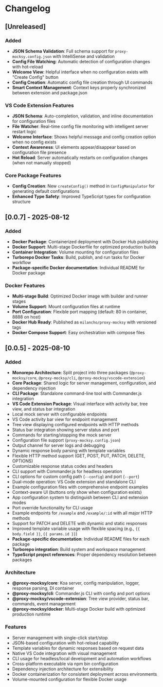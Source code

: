 # Changelog

## [Unreleased]

### Added
- **JSON Schema Validation**: Full schema support for `proxy-mocksy.config.json` with IntelliSense and validation
- **Config File Watching**: Automatic detection of configuration changes with hot-reload
- **Welcome View**: Helpful interface when no configuration exists with "Create Config" button
- **Config Creation**: Automatic config file creation through UI commands
- **Smart Context Management**: Context keys properly synchronized between extension and package.json

### VS Code Extension Features
- **JSON Schema**: Auto-completion, validation, and inline documentation for configuration files
- **File Watcher**: Real-time config file monitoring with intelligent server restart logic
- **Welcome Interface**: Shows helpful message and config creation option when no config exists
- **Context Awareness**: UI elements appear/disappear based on configuration file presence
- **Hot Reload**: Server automatically restarts on configuration changes (when not manually stopped)

### Core Package Features
- **Config Creation**: New `createConfig()` method in `ConfigManipulator` for generating default configurations
- **Enhanced Type Safety**: Improved TypeScript types for configuration structure

## [0.0.7] - 2025-08-12

### Added
- **Docker Package**: Containerized deployment with Docker Hub publishing
- **Docker Support**: Multi-stage Dockerfile for optimized production builds
- **Container Integration**: Volume mounting for configuration files
- **Turborepo Docker Tasks**: Build, publish, and run tasks for Docker workflow
- **Package-specific Docker documentation**: Individual README for Docker package

### Docker Features
- **Multi-stage Build**: Optimized Docker image with builder and runner stages
- **Volume Support**: Mount configuration files at runtime
- **Port Configuration**: Flexible port mapping (default: 80 in container, 8888 on host)
- **Docker Hub Ready**: Published as `milancho/proxy-mocksy` with versioned tags
- **Docker Compose Support**: Easy orchestration with compose files

## [0.0.5] - 2025-08-10

### Added
- **Monorepo Architecture**: Split project into three packages (`@proxy-mocksy/core`, `@proxy-mocksy/cli`, `@proxy-mocksy/vscode-extension`)
- **Core Package**: Shared logic for server management, configuration, and dependency injection
- **CLI Package**: Standalone command-line tool with Commander.js integration
- **VS Code Extension Package**: Visual interface with activity bar, tree view, and status bar integration
- Local mock server with configurable endpoints
- VS Code activity bar view for endpoint management
- Tree view displaying configured endpoints with HTTP methods
- Status bar integration showing server status and port
- Commands for starting/stopping the mock server
- Configuration file support (`proxy-mocksy.config.json`)
- Output channel for server logs and debugging
- Dynamic response body parsing with template variables
- Flexible HTTP method support (GET, POST, PUT, PATCH, DELETE, OPTIONS)
- Customizable response status codes and headers
- CLI support with Commander.js for headless operation
- CLI options for custom config path (`--config`) and port (`--port`)
- Dual-mode operation: VS Code extension and standalone CLI
- Example configuration files with comprehensive endpoint examples
- Context-aware UI (buttons only show when configuration exists)
- App configuration system to distinguish between CLI and extension modes
- Port override functionality for CLI usage
- Example endpoints for `/example` and `/example/:id` with all major HTTP methods
- Support for PATCH and DELETE with dynamic and static responses
- Improved template variable usage with flexible spacing (e.g., `{{ body.field }}`, `{{ params.id }}`)
- **Package-specific documentation**: Individual README files for each package
- **Turborepo integration**: Build system and workspace management
- **TypeScript project references**: Proper dependency resolution between packages

### Architecture
- **@proxy-mocksy/core**: Koa server, config manipulation, logger, response parsing, DI container
- **@proxy-mocksy/cli**: Commander.js CLI with config and port options
- **@proxy-mocksy/vscode-extension**: Tree view provider, status bar, commands, event management
- **@proxy-mocksy/docker**: Multi-stage Docker build with optimized production runtime

### Features
- Server management with single-click start/stop
- JSON-based configuration with hot-reload capability
- Template variables for dynamic responses based on request data
- Native VS Code integration with visual management
- CLI usage for headless/local development and automation workflows
- Cross-platform executable via npm bin configuration
- Dependency injection architecture for extensibility
- Docker containerization for consistent deployment across environments
- Volume-mounted configuration for flexible Docker usage